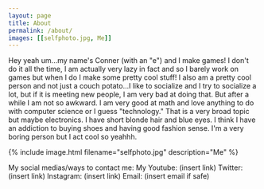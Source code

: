 ```yaml
---
layout: page
title: About
permalink: /about/
images: [[selfphoto.jpg, Me]]
---
```


Hey yeah um...my name's Conner (with an "e") and I make games! I don't do it all the time, I am actually very lazy in fact and so I barely work on games but when I do I make some pretty cool stuff! I also am a pretty cool person and not just a couch potato...I like to socialize and I try to socialize a lot, but if it is meeting new people, I am very bad at doing that. But after a while I am not so awkward. I am very good at math and love anything to do with computer science or I guess "technology." That is a very broad topic but maybe electronics. I have short blonde hair and blue eyes. I think I have an addiction to buying shoes and having good fashion sense. I'm a very boring person but I act cool so yeahhh.

{% include image.html filename="selfphoto.jpg" description="Me" %}

My social medias/ways to contact me:
	My Youtube: (insert link)
	Twitter: (insert link)
	Instagram: (insert link)
	Email: (insert email if safe)
	
